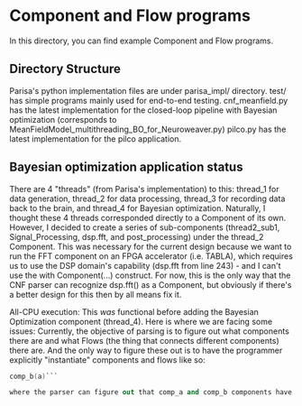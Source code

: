 # Component and Flow programs

In this directory, you can find example Component and Flow programs.


## Directory Structure
Parisa's python implementation files are under parisa_impl/ directory.
test/ has simple programs mainly used for end-to-end testing.
cnf_meanfield.py has the latest implementation for the closed-loop pipeline with Bayesian optimization (corresponds to MeanFieldModel_multithreading_BO_for_Neuroweaver.py)
pilco.py has the latest implementation for the pilco application.


## Bayesian optimization application status
There are 4 "threads" (from Parisa's implementation) to this: thread_1 for data generation, thread_2 for data processing, thread_3 for recording data back to the brain, and thread_4 for Bayesian optimization. Naturally, I thought these 4 threads corresponded directly to a Component of its own. However, I decided to create a series of sub-components (thread2_sub1, Signal_Processing, dsp.fft, and post_processing) under the thread_2 Component. This was necessary for the current design because we want to run the FFT component on an FPGA accelerator (i.e. TABLA), which requires us to use the DSP domain's capability (dsp.fft from line 243) - and I can't use the with Component(...) construct. For now, this is the only way that the CNF parser can recognize dsp.fft() as a Component, but obviously if there's a better design for this then by all means fix it.

All-CPU execution: This _was_ functional before adding the Bayesian Optimization component (thread_4). Here is where we are facing some issues: Currently, the objective of parsing is to figure out what components there are and what Flows (the thing that connects different components) there are. And the only way to figure these out is to have the programmer explicitly "instantiate" components and flows like so:

```a = comp_a()
comp_b(a)```

where the parser can figure out that comp_a and comp_b components have been instantiated, and these two are connected via a Flow named "a". And this information about what Flows are connecting what componets is used by the XLVM runtime, because it maintains a queue for each flow and handles pushing and popping data to/from these Flows. Without the Bayesian optimization component added, I was able to implement the application in this fashion and parsing + execution was successful. However, with the Bayesian optimization component added to the application, the challenge that came up is that the output of thread_4 needs to be pushed to the same queue used as input for thread_3. Currently, there is no programming langauge construct to express two Flows sharing same queue. More generally, there is no way to express global shared variables in the current design of component and flow programming model. Furthermore, there is no way currently to incorporate user-defined custom behaviors to these Flows the same way we can do to queues like in the custom_logic function in line 73. One quick workaround is to write output values to a file and read input values from these files, instead of using the Flow constrcut. Currently there is a bug in this file I/O approach.